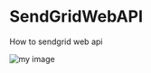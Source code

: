 # SendGridWebAPI
How to sendgrid web api


![my image](https://github.com/gogosub77/SendGridWebAPI/blob/master/sendgridazure.png)